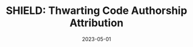 ---
title: "SHIELD: Thwarting Code Authorship Attribution"
collection: publications
permalink: /publication/2023-01-01-SHIELD-Thwarting-Code-Authorship-Attribution
date: 2023-05-01
venue: 'CoRR'
link: 'https://doi.org/10.48550/arXiv.2304.13255'
citation: ' Mohammed Abuhamad,  Changhun Jung,  David Mohaisen,  DaeHun Nyang, &quot;SHIELD: Thwarting Code Authorship Attribution.&quot; CoRR, 2023.'
---